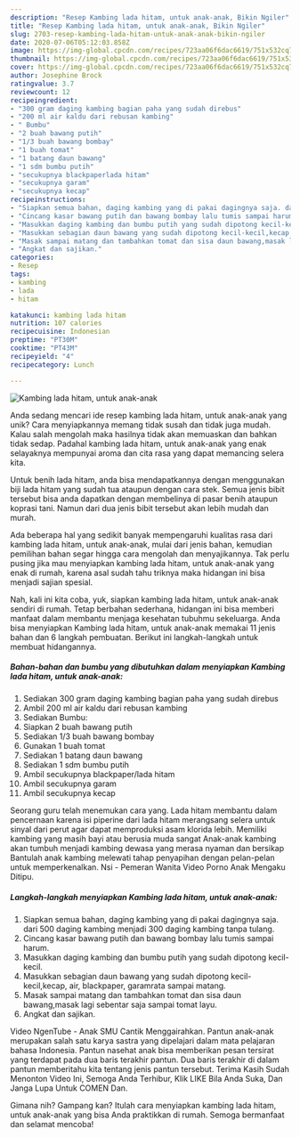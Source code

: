 ```yaml
---
description: "Resep Kambing lada hitam, untuk anak-anak, Bikin Ngiler"
title: "Resep Kambing lada hitam, untuk anak-anak, Bikin Ngiler"
slug: 2703-resep-kambing-lada-hitam-untuk-anak-anak-bikin-ngiler
date: 2020-07-06T05:12:03.858Z
image: https://img-global.cpcdn.com/recipes/723aa06f6dac6619/751x532cq70/kambing-lada-hitam-untuk-anak-anak-foto-resep-utama.jpg
thumbnail: https://img-global.cpcdn.com/recipes/723aa06f6dac6619/751x532cq70/kambing-lada-hitam-untuk-anak-anak-foto-resep-utama.jpg
cover: https://img-global.cpcdn.com/recipes/723aa06f6dac6619/751x532cq70/kambing-lada-hitam-untuk-anak-anak-foto-resep-utama.jpg
author: Josephine Brock
ratingvalue: 3.7
reviewcount: 12
recipeingredient:
- "300 gram daging kambing bagian paha yang sudah direbus"
- "200 ml air kaldu dari rebusan kambing"
- " Bumbu"
- "2 buah bawang putih"
- "1/3 buah bawang bombay"
- "1 buah tomat"
- "1 batang daun bawang"
- "1 sdm bumbu putih"
- "secukupnya blackpaperlada hitam"
- "secukupnya garam"
- "secukupnya kecap"
recipeinstructions:
- "Siapkan semua bahan, daging kambing yang di pakai dagingnya saja. dari 500 daging kambing menjadi 300 daging kambing tanpa tulang."
- "Cincang kasar bawang putih dan bawang bombay lalu tumis sampai harum."
- "Masukkan daging kambing dan bumbu putih yang sudah dipotong kecil-kecil."
- "Masukkan sebagian daun bawang yang sudah dipotong kecil-kecil,kecap, air, blackpaper, garamrata sampai matang."
- "Masak sampai matang dan tambahkan tomat dan sisa daun bawang,masak lagi sebentar saja sampai tomat layu."
- "Angkat dan sajikan."
categories:
- Resep
tags:
- kambing
- lada
- hitam

katakunci: kambing lada hitam 
nutrition: 107 calories
recipecuisine: Indonesian
preptime: "PT30M"
cooktime: "PT43M"
recipeyield: "4"
recipecategory: Lunch

---
```



![Kambing lada hitam, untuk anak-anak](https://img-global.cpcdn.com/recipes/723aa06f6dac6619/751x532cq70/kambing-lada-hitam-untuk-anak-anak-foto-resep-utama.jpg)

Anda sedang mencari ide resep kambing lada hitam, untuk anak-anak yang unik? Cara menyiapkannya memang tidak susah dan tidak juga mudah. Kalau salah mengolah maka hasilnya tidak akan memuaskan dan bahkan tidak sedap. Padahal kambing lada hitam, untuk anak-anak yang enak selayaknya mempunyai aroma dan cita rasa yang dapat memancing selera kita.

Untuk benih lada hitam, anda bisa mendapatkannya dengan menggunakan biji lada hitam yang sudah tua ataupun dengan cara stek. Semua jenis bibit tersebut bisa anda dapatkan dengan membelinya di pasar benih ataupun koprasi tani. Namun dari dua jenis bibit tersebut akan lebih mudah dan murah.

Ada beberapa hal yang sedikit banyak mempengaruhi kualitas rasa dari kambing lada hitam, untuk anak-anak, mulai dari jenis bahan, kemudian pemilihan bahan segar hingga cara mengolah dan menyajikannya. Tak perlu pusing jika mau menyiapkan kambing lada hitam, untuk anak-anak yang enak di rumah, karena asal sudah tahu triknya maka hidangan ini bisa menjadi sajian spesial.


Nah, kali ini kita coba, yuk, siapkan kambing lada hitam, untuk anak-anak sendiri di rumah. Tetap berbahan sederhana, hidangan ini bisa memberi manfaat dalam membantu menjaga kesehatan tubuhmu sekeluarga. Anda bisa menyiapkan Kambing lada hitam, untuk anak-anak memakai 11 jenis bahan dan 6 langkah pembuatan. Berikut ini langkah-langkah untuk membuat hidangannya.

<!--inarticleads1-->

##### Bahan-bahan dan bumbu yang dibutuhkan dalam menyiapkan Kambing lada hitam, untuk anak-anak:

1. Sediakan 300 gram daging kambing bagian paha yang sudah direbus
1. Ambil 200 ml air kaldu dari rebusan kambing
1. Sediakan  Bumbu:
1. Siapkan 2 buah bawang putih
1. Sediakan 1/3 buah bawang bombay
1. Gunakan 1 buah tomat
1. Sediakan 1 batang daun bawang
1. Sediakan 1 sdm bumbu putih
1. Ambil secukupnya blackpaper/lada hitam
1. Ambil secukupnya garam
1. Ambil secukupnya kecap


Seorang guru telah menemukan cara yang. Lada hitam membantu dalam pencernaan karena isi piperine dari lada hitam merangsang selera untuk sinyal dari perut agar dapat memproduksi asam klorida lebih. Memiliki kambing yang masih bayi atau berusia muda sangat Anak-anak kambing akan tumbuh menjadi kambing dewasa yang merasa nyaman dan bersikap Bantulah anak kambing melewati tahap penyapihan dengan pelan-pelan untuk memperkenalkan. Nsi - Pemeran Wanita Video Porno Anak Mengaku Ditipu. 

<!--inarticleads2-->

##### Langkah-langkah menyiapkan Kambing lada hitam, untuk anak-anak:

1. Siapkan semua bahan, daging kambing yang di pakai dagingnya saja. dari 500 daging kambing menjadi 300 daging kambing tanpa tulang.
1. Cincang kasar bawang putih dan bawang bombay lalu tumis sampai harum.
1. Masukkan daging kambing dan bumbu putih yang sudah dipotong kecil-kecil.
1. Masukkan sebagian daun bawang yang sudah dipotong kecil-kecil,kecap, air, blackpaper, garamrata sampai matang.
1. Masak sampai matang dan tambahkan tomat dan sisa daun bawang,masak lagi sebentar saja sampai tomat layu.
1. Angkat dan sajikan.


Video NgenTube - Anak SMU Cantik Menggairahkan. Pantun anak-anak merupakan salah satu karya sastra yang dipelajari dalam mata pelajaran bahasa Indonesia. Pantun nasehat anak bisa memberikan pesan tersirat yang terdapat pada dua baris terakhir pantun. Dua baris terakhir di dalam pantun memberitahu kita tentang jenis pantun tersebut. Terima Kasih Sudah Menonton Video Ini, Semoga Anda Terhibur, Klik LIKE Bila Anda Suka, Dan Janga Lupa Untuk COMEN Dan. 

Gimana nih? Gampang kan? Itulah cara menyiapkan kambing lada hitam, untuk anak-anak yang bisa Anda praktikkan di rumah. Semoga bermanfaat dan selamat mencoba!
